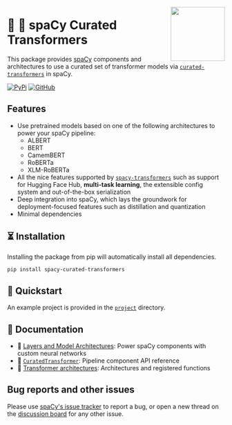 <a href="https://explosion.ai"><img src="https://explosion.ai/assets/img/logo.svg" width="125" height="125" align="right" /></a>

# 💫 🤖 spaCy Curated Transformers

This package provides [spaCy](https://github.com/explosion/spaCy) components and
architectures to use a curated set of transformer models via
[`curated-transformers`](https://github.com/explosion/curated-transformers) in
spaCy.

[![PyPi](https://img.shields.io/pypi/v/spacy-curated-transformers.svg?style=flat-square&logo=pypi&logoColor=white)](https://pypi.python.org/pypi/spacy-curated-transformers)
[![GitHub](https://img.shields.io/github/release/explosion/spacy-curated-transformers/all.svg?style=flat-square&logo=github)](https://github.com/explosion/spacy-curated-transformers/releases)

## Features

- Use pretrained models based on one of the following architectures to
  power your spaCy pipeline:
  - ALBERT
  - BERT
  - CamemBERT
  - RoBERTa
  - XLM-RoBERTa
- All the nice features supported by [`spacy-transformers`](https://github.com/explosion/spacy-transformers)
  such as support for Hugging Face Hub, **multi-task learning**, the extensible config system and
  out-of-the-box serialization
- Deep integration into spaCy, which lays the groundwork for deployment-focused features
  such as distillation and quantization
- Minimal dependencies

## ⏳ Installation

Installing the package from pip will automatically install all dependencies.

```bash
pip install spacy-curated-transformers
```

## 🚀 Quickstart

An example project is provided in the [`project`](project) directory.

## 📖 Documentation

- 📘
  [Layers and Model Architectures](https://spacy.io/usage/layers-architectures):
  Power spaCy components with custom neural networks
- 📗 [`CuratedTransformer`](https://spacy.io/api/curatedtransformer): Pipeline component API
  reference
- 📗
  [Transformer architectures](https://spacy.io/api/architectures#curated-trf):
  Architectures and registered functions

## Bug reports and other issues

Please use [spaCy's issue tracker](https://github.com/explosion/spaCy/issues) to
report a bug, or open a new thread on the
[discussion board](https://github.com/explosion/spaCy/discussions) for any other
issue.
